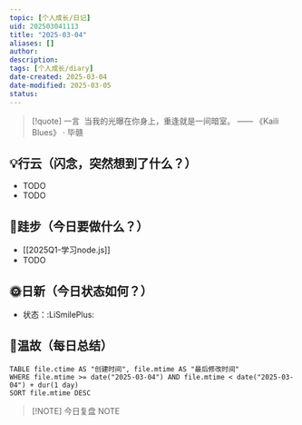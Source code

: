 ```yaml
---
topic: [个人成长/日记]
uid: 202503041113
title: "2025-03-04"
aliases: []
author: 
description: 
tags: [个人成长/diary]
date-created: 2025-03-04
date-modified: 2025-03-05
status: 
---
```


> [!quote] 一言
>  当我的光曝在你身上，重逢就是一间暗室。 —— 《Kaili Blues》 · 毕赣

## 💡行云（闪念，突然想到了什么？）

- TODO
- TODO

## 🦶跬步（今日要做什么？）

- [[2025Q1-学习node.js]]
- TODO

## 🌞日新（今日状态如何？）

- 状态：:LiSmilePlus:

## 🌙温故（每日总结）

```dataview
TABLE file.ctime AS "创建时间", file.mtime AS "最后修改时间"
WHERE file.mtime >= date("2025-03-04") AND file.mtime < date("2025-03-04") + dur(1 day)
SORT file.mtime DESC
```

> [!NOTE] 今日复盘
> NOTE
